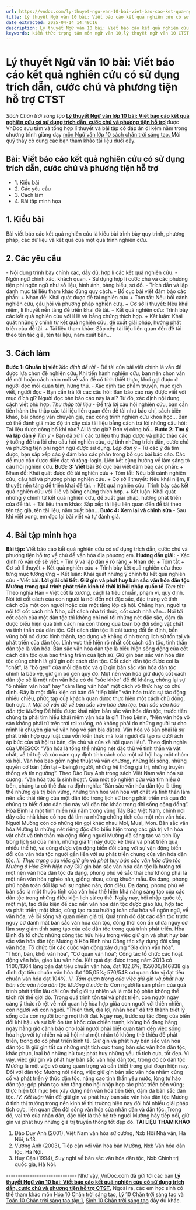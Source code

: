 ```yaml
---
url: https://vndoc.com/ly-thuyet-ngu-van-10-bai-viet-bao-cao-ket-qua-nghien-cuu-co-su-dung-trich-dan-cuoc-chu-va-phuong-tien-ho-tro-ctst-292198
title: Lý thuyết Ngữ văn 10 bài: Viết báo cáo kết quả nghiên cứu có sử dụng trích dẫn, cước chú và phương tiện hỗ trợ CTST - Sách Chân trời sáng tạo - VnDoc.com
date_extracted: 2025-04-14 14:49:16
description: Lý thuyết Ngữ văn 10 bài: Viết báo cáo kết quả nghiên cứu có sử dụng trích dẫn, cước chú và phương tiện hỗ trợ sách Chân trời sáng tạo được VnDoc sưu tầm và giới thiệu  để tham khảo chuẩn bị cho bài giảng học kì mới sắp tới đây của mình.
keywords: kiến thức trọng tâm môn ngữ văn 10,lý thuyết ngữ văn 10 CTST,ngữ văn lớp 10,ôn tập lý thuyết văn lớp 10,lý thuyết môn ngữ văn 10,lý thuyết văn 10 CTST,Lý thuyết môn ngữ văn 10 bài Viết báo cáo kết quả nghiên cứu có sử dụng trích dẫn,cước chú và phương tiện hỗ trợ,Viết báo cáo kết quả nghiên cứu có sử dụng trích dẫn,trắc nghiệm ngữ văn 10 CTST,văn 10 chân trời sáng tạo
---
```


# Lý thuyết Ngữ văn 10 bài: Viết báo cáo kết quả nghiên cứu có sử dụng trích dẫn, cước chú và phương tiện hỗ trợ CTST
 _Sách Chân trời sáng tạo_
**[Lý thuyết Ngữ văn lớp 10 bài: Viết báo cáo kết quả nghiên cứu có sử dụng trích dẫn, cước chú và phương tiện hỗ trợ](<https://vndoc.com/ly-thuyet-ngu-van-10-bai-viet-bao-cao-ket-qua-nghien-cuu-co-su-dung-trich-dan-cuoc-chu-va-phuong-tien-ho-tro-ctst-292198>)** được VnDoc sưu tầm và tổng hợp lí thuyết và bài tập có đáp án đi kèm nằm trong chương trình giảng dạy [môn Ngữ văn lớp 10 sách chân trời sáng tạo. ](<https://vndoc.com/ngu-van-10-chan-troi-sang-tao-tap1>)Mời quý thầy cô cùng các bạn tham khảo tài liệu dưới đây.
## Bài: Viết báo cáo kết quả nghiên cứu có sử dụng trích dẫn, cước chú và phương tiện hỗ trợ
  * 1\. Kiểu bài
  * 2\. Các yêu cầu
  * 3\. Cách làm
  * 4\. Bài tập minh họa

## **1\. Kiểu bài**
Bài viết báo cáo kết quả nghiên cứu là kiểu bài trình bày quy trình, phương pháp, các dữ liệu và kết quả của một quá trình nghiên cứu.
## **2\. Các yêu cầu**
\- Nội dung trình bày chính xác, đầy đủ, hợp lí các kết quả nghiên cứu.
\- Ngôn ngữ chính xác, khách quan.
\- Sử dụng hợp lí cước chú và các phương tiện phi ngôn ngữ như số liệu, hình ảnh, bảng biểu, sơ đồ.
\- Trích dẫn và lập danh mục tài liệu tham khảo đúng quy cách.
\- Bố cục bài viết đảm bảo các phần:
\+ Nhan đề: Khái quát được đề tài nghiên cứu
\+ Tóm tắt: Nêu bối cảnh nghiên cứu, câu hỏi và phương pháp nghiên cứu.
\+ Cơ sở lí thuyết: Nêu khái niệm, lí thuyết nền tảng để triển khai đề tài.
\+ Kết quả nghiên cứu: Trình bày các kết quả nghiên cứu với lí lẽ và bằng chứng thích hợp.
\+ Kết luận: Khái quát những ý chính từ kết quả nghiên cứu, đề xuất giải pháp, hướng phát triển của đề tài.
\+ Tài liệu tham khảo: Sắp xếp tài liệu liên quan đến đề tài theo tên tác giả, tên tài liệu, năm xuất bản…
## 3\. Cách làm
**Bước 1: Chuẩn bị viết**
 _Xác định đề tài_
\- Đề tài của bài viết chính là vấn đề được lựa chọn để nghiên cứu. Khi tiến hành nghiên cứu, bạn nên chọn vấn đề mới hoặc cách nhìn mới về vấn đề có tính thiết thực, khơi gợi được ở người đọc mối quan tâm, hứng thú.
\- Xác định tác phẩm truyện, mục đích viết, người đọc
\- Bạn cần trả lời các câu hỏi: Bản báo cáo này được viết với mục đích gì? Người đọc bản báo cáo này là ai? Từ đó, xác định nội dung, cách viết phù hợp.
_Thu thập tài liệu_
\- Để trả lời câu hỏi nghiên cứu, bạn cần tiến hành thu thập các tài liệu liên quan đến đề tài như báo chí, sách biên khảo, bài phỏng vấn chuyên gia, các công trình nghiên cứu khoa học... Bạn có thể đánh giá mức độ tin cậy của tài liệu bằng cách trả lời những câu hỏi: Tài liệu được công bố khi nào? Ai là tác giả? Đơn vị công bố...
**Bước 2: Tìm ý và lập dàn ý**
 _Tìm ý_
\- Bạn đã xử lí các tư liệu thu thập được và phác thảo các ý tưởng để trả lời cho câu hỏi nghiên cứu, dự tính những trích dẫn, cước chú và phương tiện phi ngôn ngữ được sử dụng.
_Lập dàn ý_
\- Từ các ý đã tìm được, bạn sắp xếp các ý đảm bảo các phần trong bố cục bài báo cáo. Các đề mục cần được diễn đạt rõ ràng-logic. Liên kết cùng hướng về làm sáng tỏ câu hỏi nghiên cứu.
**Bước 3: Viết bài**
Bố cục bài viết đảm bảo các phần:
\+ Nhan đề: Khái quát được đề tài nghiên cứu
\+ Tóm tắt: Nêu bối cảnh nghiên cứu, câu hỏi và phương pháp nghiên cứu.
\+ Cơ sở lí thuyết: Nêu khái niệm, lí thuyết nền tảng để triển khai đề tài.
\+ Kết quả nghiên cứu: Trình bày các kết quả nghiên cứu với lí lẽ và bằng chứng thích hợp.
\+ Kết luận: Khái quát những ý chính từ kết quả nghiên cứu, đề xuất giải pháp, hướng phát triển của đề tài.
\+ Tài liệu tham khảo: Sắp xếp tài liệu liên quan đến đề tài theo tên tác giả, tên tài liệu, năm xuất bản…
**Bước 4: Xem lại và chỉnh sửa**
\- Sau khi viết xong, em đọc lại bài viết và tự đánh giá.
## **4\. Bài tập minh họa**
**Bài tập:** Viết báo cáo kết quả nghiên cứu có sử dụng trích dẫn, cước chú và phương tiện hỗ trợ​ về chủ đề văn hóa địa phương em.
**Hướng dẫn giải:**
\- Xác định rõ vấn đề sẽ viết.
\- Tìm ý và lập dàn ý rõ ràng
\+ Nhan đề:
\+ Tóm tắt
\+ Cơ sở lí thuyết
\+ Kết quả nghiên cứu
\+ Trình bày kết quả nghiên cứu theo từng mục tương ứng
\+ Kết luận: Khái quát những ý chính từ kết quả nghiên cứu
\- Viết bài.
**Lời giải chi tiết:**
**Giữ gìn và phát huy bản sắc văn hóa dân tộc Mường trong quá trình phát triển kinh tế thời kì hội nhập quốc tế**
 _Tóm tắt:_
Theo nghĩa Hán - Việt cốt là xương, cách là tiêu chuẩn, phạm vi, quy định. Nói tới cốt cách của con người là nói đến nét đặc sắc, đặc trưng về tính cách của một con người hoặc của một tầng lớp xã hội. Chẳng hạn, người ta nói tới cốt cách nhà Nho, cốt cách nhà tri thức, cốt cách nhà văn... Nói tới cốt cách của một dân tộc thì không chỉ nói tới những nét đặc sắc, đậm đà được biểu hiện qua tính cách mà còn thông qua toàn bộ đời sống vật chất và tinh thần của dân tộc. Cốt cách dân tộc là cái tương đối ổn định, bền vững bởi nó được hình thành, tạo dựng và khẳng định trong lịch sử tồn tại và phát triển của dân tộc. Lĩnh vực thể hiện rõ nhất cốt cách dân tộc, tinh thần dân tộc là văn hóa. Bản sắc văn hóa dân tộc là biểu hiện sống động của cốt cách dân tộc qua bao thăng trầm của lịch sử. Giữ gìn bản sắc văn hóa dân tộc cũng chính là giữ gìn cốt cách dân tộc. Cốt cách dân tộc được coi là "chất", là "bộ gen" của mỗi dân tộc và giữ gìn bản sắc văn hóa dân tộc chính là bảo vệ, giữ gìn bộ gen quý đó. Một nền văn hóa giữ được cốt cách dân tộc sẽ là một nền văn hóa có đủ "sức khỏe" để đề kháng, chống lại sự "ô nhiễm văn hóa" hay "xâm lăng văn hóa" một cách vô thức hay có chủ định. Đây là một điều kiện cơ bản để "tiếp biến" văn hóa trước sự tác động nhiều chiều, phức tạp của khách quan được thực hiện một cách chủ động, tích cực.
_I. Một số vấn đề về bản sắc văn hóa dân tộc, bản sắc văn hóa dân tộc Mường_
Để hiểu được khái niệm bản sắc văn hóa dân tộc, trước tiên chúng ta phải tìm hiểu khái niệm văn hóa là gì? Theo Lênin, “Nền văn hóa vô sản không phải từ trên trời rơi xuống, nó không phải do những người tự cho mình là chuyên gia về văn hóa vô sản bịa đặt ra. Văn hóa vô sản phải là sự phát triển hợp quy luật của vốn kiến thức mà loài người đã tạo ra dưới ách áp bức của xã hội tư bản, địa chủ và của xã hội quan liêu”.
Theo định nghĩa của UNESCO: “Văn hóa là tổng thể những nét đặc thù về tinh thần và vật chất, về trí tuệ và xúc cảm quy định tính cách của một xã hội hay một nhóm xã hội. Văn hóa bao gồm nghệ thuật và văn chương, những lối sống, những quyền cơ bản \(tồn tại – being\) người, những hệ thống giá trị, những truyền thống và tín ngưỡng”.
Theo Đào Duy Anh trong sách Việt Nam văn hóa sử cương: “Văn hóa tức là sinh hoạt”.
Qua một số nghiên cứu vừa tìm hiểu ở trên, chúng ta có thể đưa ra định nghĩa: “Bản sắc văn hóa dân tộc là tổng thể những giá trị bền vững, những tinh hoa văn hóa vật chất và tinh thần làm nên sắc thái riêng của một dân tộc trong lịch sử trong phát triển mà qua đó chúng ta biết được dân tộc này với dân tộc khác trong đời sống cộng đồng”.
Hòa Bình là một tỉnh miền núi nằm trong vùng Tây Bắc Việt Nam, chính nơi đây các nhà khảo cổ học đã tìm ra những chứng tích của một nền văn hóa. Người Mường còn có những tên gọi khác nhau Mol, Mual, Mon. Bản sắc văn hóa Mường là những nét riêng độc đáo biểu hiện trong các giá trị văn hóa vật chất và tinh thần mà cộng đồng người Mường đã sáng tạo và tích lũy trong lịch sử của mình, những giá trị này được kế thừa và phát triển qua nhiều thế hệ, và cũng được vận động biến đổi cùng với sự vận động biến đổi của văn hóa tộc người gắn liền với sự phát triển chung của văn hóa dân tộc.
_II. Thực trạng của việc giữ gìn và phát huy bản sắc văn hóa dân tộc Mường ở Hòa Bình hiện nay_
Giữ gìn bản sắc văn hóa dân tộc là hướng tới một nền văn hóa dân tộc đa dạng, phong phú về sắc thái chứ không phải là một nền văn hóa nghèo nàn, giống nhau, cùng khuôn mẫu. Đa dạng, phong phú hoàn toàn đối lập với sự nghèo nàn, đơn điệu. Đa dạng, phong phú về bản sắc là một thuộc tính của văn hóa thể hiện khả năng sáng tạo của các dân tộc trong những điều kiện lịch sử cụ thể. Ngày nay, hội nhập quốc tế, một mặt, tạo điều kiện để các nền văn hóa dân tộc được giao lưu, hợp tác và phát triển; mặt khác, cũng tạo ra xu hướng toàn cầu hóa về ngôn ngữ, về văn hóa, về lối sống và quan niệm giá trị. Quá trình đó đặt các dân tộc trước nguy cơ đánh mất bản sắc văn hóa dân tộc, đồng thời còn ẩn chứa nguy cơ làm suy giảm tính sáng tạo của các dân tộc trong quá trình phát triển.
Hòa Bình đã tổ chức những công tác hữu hiệu trong việc giữ gìn và phát huy bản sắc văn hóa dân tộc Mường ở Hòa Bình như Công tác xây dựng đời sống văn hóa; Tổ chức tốt các cuộc vận động xây dựng “Gia đình văn hóa”, “Thôn, bản, khối văn hóa”, “Cơ quan văn hóa”; Công tác tổ chức các hoạt động văn hóa, giao lưu văn hóa.
Kết quả đạt được trong năm 2013 có 1400/1364 làng bản đạt tiêu chuẩn văn hóa, đạt 102,6%; 155000/146838 gia đình đạt tiêu chuẩn văn hóa đạt 105,05%; 570/548 cơ quan đơn vị đạt tiêu chuẩn văn hóa đạt 104%.
_III. Tầm quan trọng của việc giữ gìn và phát huy bản sắc văn hóa dân tộc Mường ở nước ta_
Con người là sản phẩm của quá trình phát triển lâu dài của thế giới tự nhiên và là một bộ phận không thể tách rời thế giới đó. Trong quá trình tồn tại và phát triển, con người ngày càng ý thức rõ rệt về mối quan hệ hòa hợp giữa con người với thiên nhiên, con người với con người. "Thiên thời, địa lợi, nhân hòa" đã trở thành triết lý sống của con người trong mọi thời đại. Ngày nay, trước sự tác động của biến đổi khí hậu và sự bất ổn tàn khốc của chiến tranh, khủng bố đang hằng ngày hằng giờ cảnh báo cho loài người phải biết quan tâm đến việc sống hòa hợp với tự nhiên và xã hội như một nhân tố không thể thiếu để phát triển, trong đó có phát triển kinh tế.
Giữ gìn và phát huy bản sắc văn hóa dân tộc là giữ gìn tất cả những mặt tích cực trong bản sắc văn hóa dân tộc; khắc phục, loại bỏ những hủ tục; phát huy những yếu tố tích cực, tốt đẹp. Vì vậy, việc giữ gìn và phát huy bản sắc văn hóa dân tộc, trong đó có dân tộc Mường là một việc vô cùng quan trọng và cần thiết trong giai đoạn hiện nay.
Đối với dân tộc Mường nói riêng, việc giữ gìn bản sắc văn hóa nhằm củng cố và phát triển ý thức dân tộc, nâng cao tinh thần yêu nước, lòng tự hào dân tộc; góp phần tạo nền tảng cho hội nhập hợp tác phát triển bền vững; thực hiện tốt mục tiêu xây dựng nền văn hóa tiên tiến, đậm đà bản sắc dân tộc.
_IV. Kết luận_
Vấn đề giữ gìn và phát huy bản sắc văn hóa dân tộc Mường ở tỉnh thị trường trong nền kinh tế thị trường hiện nay đòi hỏi nhiều giải pháp tích cực, liên quan đến đời sống văn hóa của nhân dân và dân tộc. Trong đó, vai trò của nhân dân, đặc biệt là thế hệ trẻ người Mường hãy tiếp nối, giữ gìn và phát huy những giá trị truyền thống tốt đẹp đó.
**TÀI LIỆU THAM KHẢO**
  1. Đào Duy Anh \(2001\), Việt Nam văn hóa sử cương, Nxb Hội Nhà văn, Hà Nội, tr.13.
  2. Vương Anh \(2003\), Tiếp cận với văn hóa bản Mường, Nxb Văn hóa dân tộc, Hà Nội.
  3. Huy Cận \(1994\), Suy nghĩ về bản sắc văn hóa dân tộc, Nxb Chính trị quốc gia, Hà Nội.

_\------------------------------_
Như vậy, VnDoc.com đã gửi tới các bạn **[Lý thuyết Ngữ văn 10 bài: Viết báo cáo kết quả nghiên cứu có sử dụng trích dẫn, cước chú và phương tiện hỗ trợ CTST.](<https://vndoc.com/ly-thuyet-ngu-van-10-bai-viet-bao-cao-ket-qua-nghien-cuu-co-su-dung-trich-dan-cuoc-chu-va-phuong-tien-ho-tro-ctst-292198>)** Ngoài ra, các em học sinh có thể tham khảo môn [Hóa 10 Chân trời sáng tạo](<https://vndoc.com/hoa-10-chan-troi-sang-tao>), [Lý 10 Chân trời sáng tạo](<https://vndoc.com/vat-ly-10-chan-troi-sang-tao>) và [Toán 10 Chân trời sáng tạo tập 1](<https://vndoc.com/toan-10-chan-troi-sang-tao-tap1>), [Sinh 10 Chân trời sáng tạo](<https://vndoc.com/sinh-hoc-10-chan-troi-sang-tao>) đầy đủ khác.
